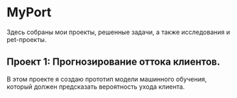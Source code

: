 # MyPort
Здесь собраны мои проекты, решенные задачи, а также исследования и pet-проекты.  
    
## Проект 1: Прогнозирование оттока клиентов.      
В этом проекте я создаю прототип модели машинного обучения, который должен предсказать вероятность ухода клиента.    
